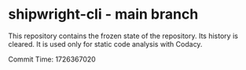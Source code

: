 # shipwright-cli - main branch

This repository contains the frozen state of the repository.
Its history is cleared. It is used only for static code
analysis with Codacy.

Commit Time: 1726367020